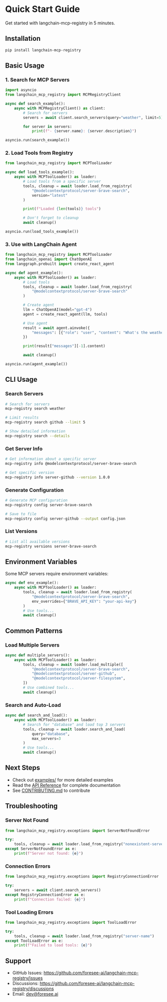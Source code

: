 # Quick Start Guide

Get started with langchain-mcp-registry in 5 minutes.

## Installation

```bash
pip install langchain-mcp-registry
```

## Basic Usage

### 1. Search for MCP Servers

```python
import asyncio
from langchain_mcp_registry import MCPRegistryClient

async def search_example():
    async with MCPRegistryClient() as client:
        # Search for servers
        servers = await client.search_servers(query="weather", limit=5)

        for server in servers:
            print(f"- {server.name}: {server.description}")

asyncio.run(search_example())
```

### 2. Load Tools from Registry

```python
from langchain_mcp_registry import MCPToolLoader

async def load_tools_example():
    async with MCPToolLoader() as loader:
        # Load tools from a specific server
        tools, cleanup = await loader.load_from_registry(
            "@modelcontextprotocol/server-brave-search",
            version="latest"
        )

        print(f"Loaded {len(tools)} tools")

        # Don't forget to cleanup
        await cleanup()

asyncio.run(load_tools_example())
```

### 3. Use with LangChain Agent

```python
from langchain_mcp_registry import MCPToolLoader
from langchain_openai import ChatOpenAI
from langgraph.prebuilt import create_react_agent

async def agent_example():
    async with MCPToolLoader() as loader:
        # Load tools
        tools, cleanup = await loader.load_from_registry(
            "@modelcontextprotocol/server-brave-search"
        )

        # Create agent
        llm = ChatOpenAI(model="gpt-4")
        agent = create_react_agent(llm, tools)

        # Use agent
        result = await agent.ainvoke({
            "messages": [{"role": "user", "content": "What's the weather in SF?"}]
        })

        print(result["messages"][-1].content)

        await cleanup()

asyncio.run(agent_example())
```

## CLI Usage

### Search Servers

```bash
# Search for servers
mcp-registry search weather

# Limit results
mcp-registry search github --limit 5

# Show detailed information
mcp-registry search --details
```

### Get Server Info

```bash
# Get information about a specific server
mcp-registry info @modelcontextprotocol/server-brave-search

# Get specific version
mcp-registry info server-github --version 1.0.0
```

### Generate Configuration

```bash
# Generate MCP configuration
mcp-registry config server-brave-search

# Save to file
mcp-registry config server-github --output config.json
```

### List Versions

```bash
# List all available versions
mcp-registry versions server-brave-search
```

## Environment Variables

Some MCP servers require environment variables:

```python
async def env_example():
    async with MCPToolLoader() as loader:
        tools, cleanup = await loader.load_from_registry(
            "@modelcontextprotocol/server-brave-search",
            env_overrides={"BRAVE_API_KEY": "your-api-key"}
        )
        # Use tools...
        await cleanup()
```

## Common Patterns

### Load Multiple Servers

```python
async def multiple_servers():
    async with MCPToolLoader() as loader:
        tools, cleanup = await loader.load_multiple([
            "@modelcontextprotocol/server-brave-search",
            "@modelcontextprotocol/server-github",
            "@modelcontextprotocol/server-filesystem",
        ])
        # Use combined tools...
        await cleanup()
```

### Search and Auto-Load

```python
async def search_and_load():
    async with MCPToolLoader() as loader:
        # Search for "database" and load top 3 servers
        tools, cleanup = await loader.search_and_load(
            query="database",
            max_servers=3
        )
        # Use tools...
        await cleanup()
```

## Next Steps

- Check out [examples/](../examples/) for more detailed examples
- Read the [API Reference](API.md) for complete documentation
- See [CONTRIBUTING.md](../CONTRIBUTING.md) to contribute

## Troubleshooting

### Server Not Found

```python
from langchain_mcp_registry.exceptions import ServerNotFoundError

try:
    tools, cleanup = await loader.load_from_registry("nonexistent-server")
except ServerNotFoundError as e:
    print(f"Server not found: {e}")
```

### Connection Errors

```python
from langchain_mcp_registry.exceptions import RegistryConnectionError

try:
    servers = await client.search_servers()
except RegistryConnectionError as e:
    print(f"Connection failed: {e}")
```

### Tool Loading Errors

```python
from langchain_mcp_registry.exceptions import ToolLoadError

try:
    tools, cleanup = await loader.load_from_registry("server-name")
except ToolLoadError as e:
    print(f"Failed to load tools: {e}")
```

## Support

- GitHub Issues: https://github.com/foresee-ai/langchain-mcp-registry/issues
- Discussions: https://github.com/foresee-ai/langchain-mcp-registry/discussions
- Email: dev@foresee.ai
